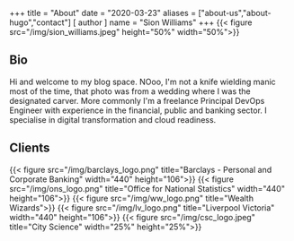 +++
title = "About"
date = "2020-03-23"
aliases = ["about-us","about-hugo","contact"]
[ author ]
  name = "Sion Williams"
+++
{{< figure src="/img/sion_williams.jpeg" height="50%" width="50%">}}

## Bio
Hi and welcome to my blog space. NOoo, I'm not a knife wielding manic most of the time, that photo was from a wedding where I was the designated carver. More commonly I'm a freelance Principal DevOps Engineer with experience in the financial, public and banking sector. I specialise in digital transformation and cloud readiness.

## Clients

{{< figure src="/img/barclays_logo.png" title="Barclays - Personal and Corporate Banking" width="440" height="106">}}
{{< figure src="/img/ons_logo.png" title="Office for National Statistics" width="440" height="106">}}
{{< figure src="/img/ww_logo.png" title="Wealth Wizards">}}
{{< figure src="/img/lv_logo.png" title="Liverpool Victoria" width="440" height="106">}}
{{< figure src="/img/csc_logo.jpeg" title="City Science" width="25%" height="25%">}}